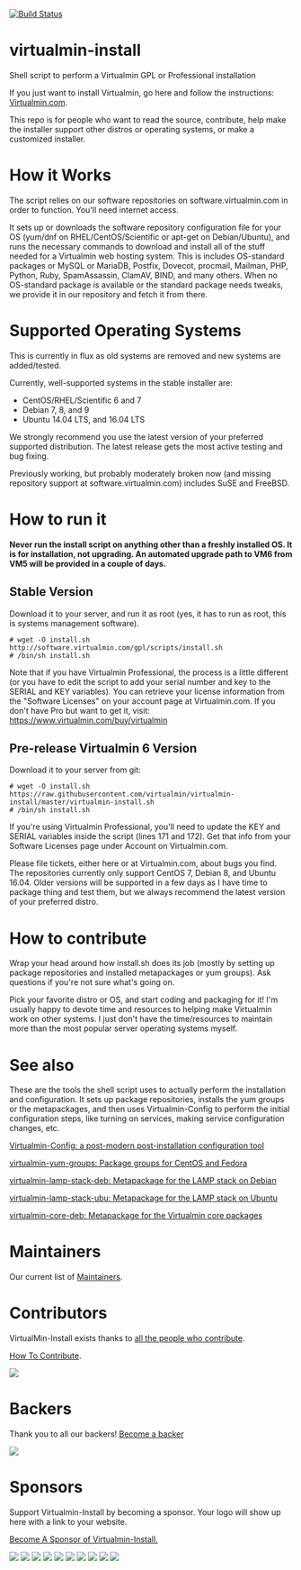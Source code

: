 [![Build Status](https://travis-ci.org/virtualmin/virtualmin-install.svg?branch=master)](https://travis-ci.org/virtualmin/virtualmin-install)

# virtualmin-install
Shell script to perform a Virtualmin GPL or Professional installation

If you just want to install Virtualmin, go here and follow the instructions: [Virtualmin.com](https://www.virtualmin.com/download).

This repo is for people who want to read the source, contribute, help make the installer support other distros or operating systems, or make a customized installer.

# How it Works
The script relies on our software repositories on software.virtualmin.com in order to function. You'll need internet access.

It sets up or downloads the software repository configuration file for your OS (yum/dnf on RHEL/CentOS/Scientific or 
apt-get on Debian/Ubuntu), and runs the necessary commands to download and install all of the stuff needed for a
Virtualmin web hosting system. This is includes OS-standard packages or MySQL or MariaDB, Postfix, Dovecot, procmail,
Mailman, PHP, Python, Ruby, SpamAssassin, ClamAV, BIND, and many others. When no OS-standard package is available or
the standard package needs tweaks, we provide it in our repository and fetch it from there.

# Supported Operating Systems
This is currently in flux as old systems are removed and new systems are added/tested.

Currently, well-supported systems in the stable installer are:

  - CentOS/RHEL/Scientific 6 and 7
  - Debian 7, 8, and 9
  - Ubuntu 14.04 LTS, and 16.04 LTS
  
We strongly recommend you use the latest version of your preferred supported distribution. The latest release gets the most active testing and bug fixing.

Previously working, but probably moderately broken now (and missing repository support at software.virtualmin.com) includes SuSE and FreeBSD.

# How to run it

**Never run the install script on anything other than a freshly installed OS. It is for installation, not upgrading. An automated upgrade path to VM6 from VM5 will be provided in a couple of days.**

## Stable Version

Download it to your server, and run it as root (yes, it has to run as root, this is systems management software).

    # wget -O install.sh http://software.virtualmin.com/gpl/scripts/install.sh
    # /bin/sh install.sh

Note that if you have Virtualmin Professional, the process is a little different (or you have to edit the script to add your serial number and key to the SERIAL and KEY variables). You can retrieve your license information from the 
"Software Licenses" on your account page at Virtualmin.com. If you don't have Pro but want to get it, visit:
https://www.virtualmin.com/buy/virtualmin

## Pre-release Virtualmin 6 Version

Download it to your server from git:

    # wget -O install.sh https://raw.githubusercontent.com/virtualmin/virtualmin-install/master/virtualmin-install.sh
    # /bin/sh install.sh
    
If you're using Virtualmin Professional, you'll need to update the KEY and SERIAL variables inside the script (lines 171 and 172). Get that info from your Software Licenses page under Account on Virtualmin.com.

Please file tickets, either here or at Virtualmin.com, about bugs you find. The repositories currently only support CentOS 7, Debian 8, and Ubuntu 16.04. Older versions will be supported in a few days as I have time to package thing and test them, but we always recommend the latest version of your preferred distro.

# How to contribute

Wrap your head around how install.sh does its job (mostly by setting up package repositories and installed metapackages or yum groups). Ask questions if you're not sure what's going on.

Pick your favorite distro or OS, and start coding and packaging for it! I'm usually happy to devote time and resources 
to helping make Virtualmin work on other systems. I just don't have the time/resources to maintain more than the 
most popular server operating systems myself.

# See also

These are the tools the shell script uses to actually perform the installation and configuration. It sets up package repositories, installs the yum groups or the metapackages, and then uses Virtualmin-Config to perform the initial configuration steps, like turning on services, making service configuration changes, etc.

[Virtualmin-Config: a post-modern post-installation configuration tool](https://github.com/virtualmin/Virtualmin-Config)

[virtualmin-yum-groups: Package groups for CentOS and Fedora](https://github.com/virtualmin/virtualmin-yum-groups)

[virtualmin-lamp-stack-deb: Metapackage for the LAMP stack on Debian](https://github.com/virtualmin/virtualmin-lamp-stack-deb)

[virtualmin-lamp-stack-ubu: Metapackage for the LAMP stack on Ubuntu](https://github.com/virtualmin/virtualmin-lamp-stack-ubu)

[virtualmin-core-deb: Metapackage for the Virtualmin core packages](https://github.com/virtualmin/virtualmin-core-deb)

# Maintainers

Our current list of [Maintainers](MAINTAINERS.md).

# Contributors

VirtualMin-Install exists thanks to [all the people who contribute](https://github.com/virtualmin/virtualmin-install/graphs/contributors).

[How To Contribute](CONTRIBUTING.rst).

<a href="https://github.com/virtualmin/virtualmin-install/graphs/contributors"><img src="https://opencollective.com/virtualmin-install/contributors.svg?width=890" /></a>


# Backers

Thank you to all our backers!   [Become a backer](https://opencollective.com/virtualmin-install#backer)

<a href="https://opencollective.com/virtualmin-install#backers" target="_blank"><img src="https://opencollective.com/virtualmin-install/backers.svg?width=890"></a>


# Sponsors

Support Virtualmin-Install by becoming a sponsor. Your logo will show up here with a link to your website.

[Become A Sponsor of Virtualmin-Install.](https://opencollective.com/virtualmin-install#sponsor)

<a href="https://opencollective.com/virtualmin-install/sponsor/0/website" target="_blank"><img src="https://opencollective.com/virtualmin-install/sponsor/0/avatar.svg"></a>
<a href="https://opencollective.com/virtualmin-install/sponsor/1/website" target="_blank"><img src="https://opencollective.com/virtualmin-install/sponsor/1/avatar.svg"></a>
<a href="https://opencollective.com/virtualmin-install/sponsor/2/website" target="_blank"><img src="https://opencollective.com/virtualmin-install/sponsor/2/avatar.svg"></a>
<a href="https://opencollective.com/virtualmin-install/sponsor/3/website" target="_blank"><img src="https://opencollective.com/virtualmin-install/sponsor/3/avatar.svg"></a>
<a href="https://opencollective.com/virtualmin-install/sponsor/4/website" target="_blank"><img src="https://opencollective.com/virtualmin-install/sponsor/4/avatar.svg"></a>
<a href="https://opencollective.com/virtualmin-install/sponsor/5/website" target="_blank"><img src="https://opencollective.com/virtualmin-install/sponsor/5/avatar.svg"></a>
<a href="https://opencollective.com/virtualmin-install/sponsor/6/website" target="_blank"><img src="https://opencollective.com/virtualmin-install/sponsor/6/avatar.svg"></a>
<a href="https://opencollective.com/virtualmin-install/sponsor/7/website" target="_blank"><img src="https://opencollective.com/virtualmin-install/sponsor/7/avatar.svg"></a>
<a href="https://opencollective.com/virtualmin-install/sponsor/8/website" target="_blank"><img src="https://opencollective.com/virtualmin-install/sponsor/8/avatar.svg"></a>
<a href="https://opencollective.com/virtualmin-install/sponsor/9/website" target="_blank"><img src="https://opencollective.com/virtualmin-install/sponsor/9/avatar.svg"></a>

